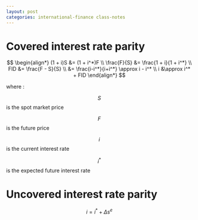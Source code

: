 ```yaml
---
layout: post
categories: international-finance class-notes
---
```


# Covered interest rate parity

$$
\begin{align*}
(1 + i)S &= (1 + i^*)F \\
\frac{F}{S} &= \frac{1 + i}{1 + i^*} \\
FID &= \frac{F - S}{S} \\
&= \frac{i-i^*}{i+i^*} \approx i - i^* \\
i &\approx i^* + FID
\end{align*}
$$

where :

$$S$$ is the spot market price

$$F$$ is the future price

$$i$$ is the current interest rate

$$i^*$$ is the expected future interest rate

# Uncovered interest rate parity

$$
i = i^* + \Delta s^e
$$
